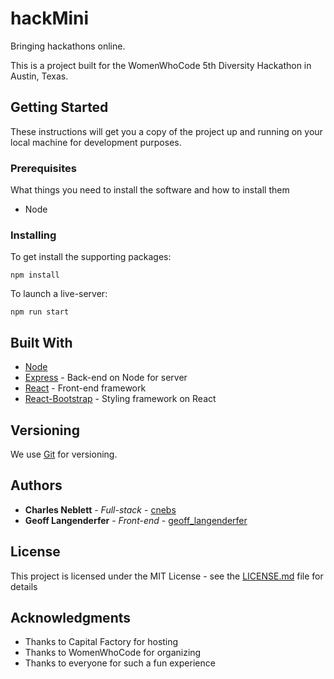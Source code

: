# hackMini

Bringing hackathons online.

This is a project built for the WomenWhoCode 5th Diversity Hackathon in Austin, Texas.

## Getting Started

These instructions will get you a copy of the project up and running on your local machine for development purposes.

### Prerequisites

What things you need to install the software and how to install them

* Node

### Installing

To get install the supporting packages:
```
npm install
```

To launch a live-server:
```
npm run start
```


## Built With

* [Node](https://nodejs.org)
* [Express](https://expressjs.com) - Back-end on Node for server
* [React](https://reactjs.org) - Front-end framework
* [React-Bootstrap](https://react-bootstrap.github.io) - Styling framework on React

## Versioning

We use [Git](https://git-scm.com) for versioning.

## Authors

* **Charles Neblett** - *Full-stack* - [cnebs](https://github.com/cnebs)
* **Geoff Langenderfer** - *Front-end* - [geoff_langenderfer](https://github.com/geoff_langenderfer)

## License

This project is licensed under the MIT License - see the [LICENSE.md](LICENSE.md) file for details

## Acknowledgments

* Thanks to Capital Factory for hosting
* Thanks to WomenWhoCode for organizing
* Thanks to everyone for such a fun experience
